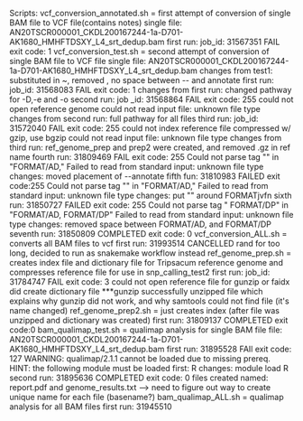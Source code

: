 Scripts:
vcf_conversion_annotated.sh = first attempt of conversion of single BAM file to VCF file(contains notes)
	single file: AN20TSCR000001_CKDL200167244-1a-D701-AK1680_HMHFTDSXY_L4_srt_dedup.bam
	first run: job_id: 31567351 FAIL exit code: 1 
vcf_conversion_test.sh = second attempt of conversion of single BAM file to VCF file
	single file: AN20TSCR000001_CKDL200167244-1a-D701-AK1680_HMHFTDSXY_L4_srt_dedup.bam
	changes from test1: substituted in ~, removed \, no space between -- and annotate
	first run: job_id: 31568083 FAIL exit code: 1 
	changes from first run: changed pathway for -D,-e and -o
	second run: job _id: 31568864 FAIL exit code: 255
		could not open reference genome
                could not read input file: unknown file type 
	changes from second run: full pathway for all files
	third run: job_id: 31572040  FAIL exit code: 255
		could not index reference file compressed w/ gzip, use bgzip
		could not read input file: unknown file type
	changes from third run: ref_genome_prep and prep2 were created, and removed .gz in ref name
	fourth run: 31809469 FAIL exit code: 255
		Could not parse tag "" in "FORMAT/AD,"
		Failed to read from standard input: unknown file type
	changes: moved placement of --annotate
	fifth fun: 31810983 FAILED exit code:255
		Could not parse tag "" in "FORMAT/AD,"
		Failed to read from standard input: unknown file type
	changes: put "" around FORMATjvfn
	sixth run: 31850727 FAILED exit code: 255 
		Could not parse tag " FORMAT/DP" in "FORMAT/AD, FORMAT/DP"
		Failed to read from standard input: unknown file type
	changes: removed space between FORMAT/AD, and FORMAT/DP
	seventh run: 31850809 COMPLETED exit code: 0 
vcf_conversion_ALL.sh = converts all BAM files to vcf
	first run: 31993514 CANCELLED
		rand for too long, decided to run as snakemake workflow instead 
ref_genome_prep.sh = creates index file and dictionary file for Tripsacum reference genome and compresses reference file 
		for use in snp_calling_test2
	first run: job_id: 31784747 FAIL exit code: 3 
		could not open reference file for gunzip or faidx
		did create dictionary file
	***gunzip successfully unzipped file which explains why gunzip did not work, and why samtools could not find file (it's name changed)
ref_genome_prep2.sh = just creates index (after file was unzipped and dictionary was created)
	first run: 31809137 COMPLETED exit code:0
bam_qualimap_test.sh = qualimap analysis for single BAM file
	file: AN20TSCR000001_CKDL200167244-1a-D701-AK1680_HMHFTDSXY_L4_srt_dedup.bam
	first run: 31895528 FAIl exit code: 127
		WARNING: qualimap/2.1.1 cannot be loaded due to missing prereq.
		HINT: the following module must be loaded first: R
	changes: module load R 
	second run: 31895636 COMPLETED exit code: 0
		files created named: report.pdf and genome_results.txt --> need to figure out way to create unique name for each file (basename?)
bam_qualimap_ALL.sh = qualimap analysis for all BAM files 
	first run: 31945510  
	
